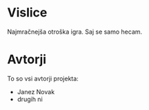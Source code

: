 # Vislice

Najmračnejša otroška igra. Saj se samo hecam.

# Avtorji

To so vsi avtorji projekta:
- Janez Novak
- drugih ni
